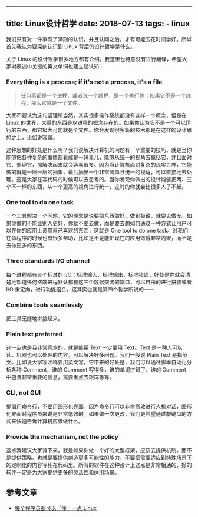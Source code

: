 ----
title: Linux设计哲学
date: 2018-07-13
tags: 
    - linux
----

我们只有对一件事有了深刻的认识，并且认同之后，才有可能去花时间学好。所以首先我认为要深刻认识到 Linux 背后的设计哲学是什么。

<!-- more -->

关于 Linux 的设计哲学很多地方都有介绍，我这里也特意没有进行翻译，希望大家对表述中关键的英文单词也建立起认知：

### Everything is a process; if it's not a process, it's a file

> 任何事都是一个进程，或者说一个线程，是一个执行体；如果它不是一个线程，那么它就是一个文件。

大家不要认为这句话理所当然，其实很多操作系统都没有这样一个概念，但是在 Linux 的世界，大量的东西是以进程的概念存在的。如果你认为它不是一个可以运行的东西，那它极大可能就是个文件。你会发现很多新的技术都是在这样的设计思想之上，比如说容器。

这种思想的好处是什么呢？我们说解决计算机的问题有一个重要的技巧，就是当你能够把各种复杂的事情都看成是一码事儿，能够从统一的视角去概括它，并且面对它、处理它，那解决起来就会容易很多。因为当计算机面对复杂的现实世界，它能做的就是一层一层的抽象，最后抽出一个非常简单且统一的视角，可以直接地去处理。这是大家在写代码的时候可以去思考的。当你发现你做出的设计能够把两、三个不一样的东西，从一个更高的视角进行统一，这时的你就会比很多人了不起。

### One tool to do one task

一个工具解决一个问题。它的理念是说要把东西做好、做到极致，就要去做专。如果你做的不能比别人更好，你就不要去做，而是要去想如何通过一种方式让用户可以在你的应用上调用自己喜欢的东西，这就是 One tool to do one task。对我们在做程序的时候也有很多帮助，比如是不是能把现在的应用做得非常内聚，而不是去做更多的东西。

### Three standards I/O channel

每个进程都有三个标准的 I/O：标准输入、标准输出、标准错误，好处是你就会清楚地知道任何终端进程默认都有这三个数据交流的端口，可以自由的进行拼装或者 I/O 重定向，进行功能组合，这其实也就是第四个哲学所说的——

### Combine tools seamlessly

把工具无缝地拼接起来。

### Plain text preferred

这一点也是我非常喜欢的，就是能用 Text 一定要用 Text。Text 是一种人可以读，机器也可以处理的内容，可以解决好多问题。我们一般说 Plain Text 是指英文。比如说大家写注释要用英文写，它带来的好处是，我们可以通过脚本自动化分析各种 Comment，谁的 Comment 写得多，谁的单词拼错了，谁的 Comment 中包含非常重要的信息，需要重点去跟踪等等。

### CLI, not GUI

提倡用命令行，不要用图形化界面。因为命令行可以非常高效进行人机对话，图形化界面对程序员来说是非常低效的。如果做一次更改，我们更希望通过敲键盘的方式来快速告诉计算机应该做什么。

### Provide the mechanism, not the policy

这点我建议大家背下来，就是如果你做一个好的大型框架，应该去提供机制，而不是提供策略。也就是要提供创造更多可能性的能力，不要把需要适应到特殊场景下的定制化的内容写死在代码里。所有的软件在这种设计上这点是非常相通的，好的软件一定是为大家提供更多的灵活性和适用场景。

## 参考文章

- [每个程序员都可以「懂」一点 Linux](https://my.oschina.net/u/4084220/blog/3088972?p=2)
